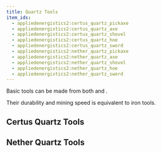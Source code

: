 ```yaml
---
title: Quartz Tools
item_ids:
  - appliedenergistics2:certus_quartz_pickaxe
  - appliedenergistics2:certus_quartz_axe
  - appliedenergistics2:certus_quartz_shovel
  - appliedenergistics2:certus_quartz_hoe
  - appliedenergistics2:certus_quartz_sword
  - appliedenergistics2:nether_quartz_pickaxe
  - appliedenergistics2:nether_quartz_axe
  - appliedenergistics2:nether_quartz_shovel
  - appliedenergistics2:nether_quartz_hoe
  - appliedenergistics2:nether_quartz_sword
---
```


Basic tools can be made from both <ItemLink id="certus_quartz_crystal" /> and <ItemLink id="minecraft:quartz" />.

Their durability and mining speed is equivalent to iron tools.

## Certus Quartz Tools

<RecipeFor id="appliedenergistics2:certus_quartz_pickaxe"/>
<RecipeFor id="appliedenergistics2:certus_quartz_axe"/>
<RecipeFor id="appliedenergistics2:certus_quartz_shovel"/>
<RecipeFor id="appliedenergistics2:certus_quartz_hoe"/>
<RecipeFor id="appliedenergistics2:certus_quartz_sword"/>

## Nether Quartz Tools

<RecipeFor id="appliedenergistics2:nether_quartz_pickaxe"/>
<RecipeFor id="appliedenergistics2:nether_quartz_axe"/>
<RecipeFor id="appliedenergistics2:nether_quartz_shovel"/>
<RecipeFor id="appliedenergistics2:nether_quartz_hoe"/>
<RecipeFor id="appliedenergistics2:nether_quartz_sword"/>
